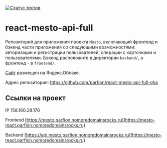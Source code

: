 [![Статус тестов](../../actions/workflows/tests.yml/badge.svg)](../../actions/workflows/tests.yml)

# react-mesto-api-full
Репозиторий для приложения проекта `Mesto`, включающий фронтенд и бэкенд части приложения со следующими возможностями: авторизации и регистрации пользователей, операции с карточками и пользователями. Бэкенд расположите в директории `backend/`, а фронтенд - в `frontend/`. 
  
[Cайт](https://mesto.parfion.nomoredomainsrocks.ru) размещен на Яндекс.Облаке.

Адрес репозитория: https://github.com/parfion/react-mesto-api-full-gha

## Ссылки на проект

IP 158.160.28.176 

Frontend [https://mesto.parfion.nomoredomainsrocks.ru](https://mesto-react.parfion.nomoredomainsrocks.ru)

Backend [https://api.mesto.parfion.nomoredomainsrocks.ru](https://mesto-react.parfion.nomoredomainsrocks.ru)
